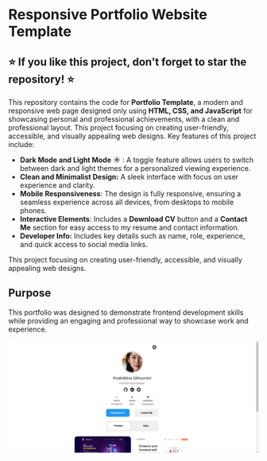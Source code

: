 # Responsive Portfolio Website Template

## ⭐ If you like this project, don't forget to star the repository! ⭐

This repository contains the code for **Portfolio Template**, a modern and responsive web page designed only using **HTML, CSS, and JavaScript** for showcasing personal and professional achievements, with a clean and professional layout. This project focusing on creating user-friendly, accessible, and visually appealing web designs. Key features of this project include:

- **Dark Mode and Light Mode** ☀ : A toggle feature allows users to switch between dark and light themes for a personalized viewing experience.
- **Clean and Minimalist Design:** A sleek interface with focus on user experience and clarity. 
- **Mobile Responsiveness**: The design is fully responsive, ensuring a seamless experience across all devices, from desktops to mobile phones.
- **Interactive Elements**: Includes a **Download CV** button and a **Contact Me** section for easy access to my resume and contact information.
- **Developer Info:** Includes key details such as name, role, experience, and quick access to social media links. 

This project focusing on creating user-friendly, accessible, and visually appealing web designs.

## Purpose  
This portfolio was designed to demonstrate frontend development skills while providing an engaging and professional way to showcase work and experience.

<img src="/assets/ss.png" alt="Snapshot">
